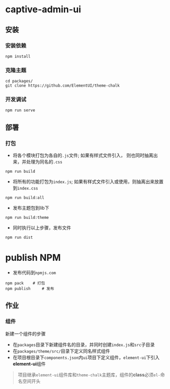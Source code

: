 # captive-admin-ui

## 安装
### 安装依赖
```
npm install
```

### 克隆主题
```
cd packages/
git clone https://github.com/ElementUI/theme-chalk 
```

### 开发调试
```
npm run serve
```


## 部署

### 打包
- 将各个模块打包为各自的`.js`文件; 如果有样式文件引入， 则也同时抽离出来，并处理为同名的`.css`
```
npm run build
```
- 将所有的功能打包为`index.js`; 如果有样式文件引入或使用，则抽离出来放置到`index.css`
```
npm run build:all
```

- 发布主题包到lib下
```
npm run build:theme
```

- 同时执行以上步骤，发布文件
```
npm run dist
```

# publish NPM
- 发布代码到`npmjs.com`
```
npm pack    # 打包
npm publish     # 发布
```

## 作业

### 组件
新建一个组件的步骤
- 在`packages`目录下新建组件名的目录，并同时创建`index.js`和`src`子目录
- 在`packages/theme/src/`目录下定义同名样式组件
- 在项目根目录下`components.json`内`ui`项目下定义组件，`element-ui`下引入**element-ui**组件

> 项目继承`element-ui`组件库和`theme-chalk`主题库，组件的**class**必须`el-`命名空间开头
